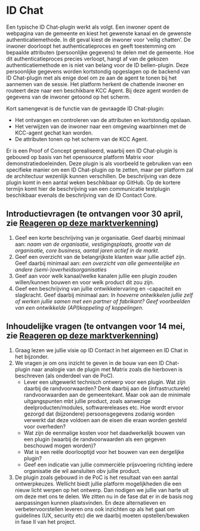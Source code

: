 # ID Chat

Een typische ID Chat-plugin werkt als volgt. Een inwoner opent de webpagina van de gemeente en kiest het gewenste kanaal en de gewenste authenticatiemethode. In dit geval kiest de inwoner voor ‘veilig chatten’. De inwoner doorloopt het authenticatieproces en geeft toestemming om bepaalde attributen (persoonlijke gegevens) te delen met de gemeente. Hoe dit authenticatieproces precies verloopt, hangt af van de gekozen authenticatiemethode en is niet van belang voor de ID bellen-plugin. Deze persoonlijke gegevens worden kortstondig opgeslagen op de backend van ID Chat-plugin met als enige doel om ze aan de agent te tonen bij het aannemen van de sessie. Het platform herkent de chattende inwoner en routeert deze naar een beschikbare KCC Agent. Bij deze agent worden de gegevens van de inwoner getoond op het scherm. 

Kort samengevat is de functie van de gevraagde ID Chat-plugin:
- Het ontvangen en controleren van de attributen en kortstondig opslaan.
- Het verwijzen van de inwoner naar een omgeving waarbinnen met de KCC-agent gechat kan worden.
- De attributen tonen op het scherm van de KCC Agent.

Er is een Proof of Concept gerealiseerd, waarbij een ID Chat-plugin is gebouwd op basis van het opensource platform Matrix voor demonstratiedoeleinden. Deze plugin is als voorbeeld te gebruiken van een specifieke manier om een ID Chat-plugin op te zetten, maar per platform zal de architectuur wezenlijk kunnen verschillen. De beschrijving van deze plugin komt in een aantal weken beschikbaar op GitHub. Op de kortere termijn komt hier de beschrijving van een communicatie testplugin beschikbaar evenals de beschrijving van de ID Contact Core. 

## Introductievragen (te ontvangen voor 30 april, zie [Reageren op deze marktverkenning](./reactions.md))

1. Geef een korte beschrijving van je organisatie. Geef daarbij minimaal aan: *naam van de organisatie, vestigingsplaats, grootte van de organisatie, core business, aantal jaren actief in de markt.*
2. Geef een overzicht van de belangrijkste klanten waar jullie actief zijn. Geef daarbij minimaal aan: *een overzicht van alle gemeentelijke en andere (semi-)overheidsorganisaties*
3. Geef aan voor welk kanaal/welke kanalen jullie een plugin zouden willen/kunnen bouwen en voor welk product dit zou zijn.
4. Geef een beschrijving van jullie ontwikkelervaring en -capaciteit en slagkracht. Geef daarbij minimaal aan: *In hoeverre ontwikkelen jullie zelf of werken jullie samen met een partner of fabrikant? Geef voorbeelden van een ontwikkelde (API)koppeling of koppelingen.*

## Inhoudelijke vragen (te ontvangen voor 14 mei, zie [Reageren op deze marktverkenning](./reactions.md))
1. Graag lezen we jullie visie op ID Contact in het algemeen en ID Chat in het bijzonder.
2. We vragen je om ons inzicht te geven in de bouw van een ID Chat-plugin naar analogie van de plugin met Matrix zoals die hierboven is beschreven (als onderdeel van de PoC).
    - Lever een uitgewerkt technisch ontwerp voor een plugin. Wat zijn daarbij de randvoorwaarden? Denk daarbij aan de (infrastructurele) randvoorwaarden aan de gemeentekant. Maar ook aan de minimale uitgangspunten mbt jullie product, zoals aanwezige deelproducten/modules, softwarereleases etc. Hoe wordt ervoor gezorgd dat (bijzondere) persoonsgegevens zodanig worden verwerkt dat deze voldoen aan de eisen die eraan worden gesteld voor overheden?
    - Wat zijn de eenmalige kosten voor het daadwerkelijk bouwen van een plugin (waarbij de randvoorwaarden als een gegeven beschouwd mogen worden)?
    - Wat is een reële doorlooptijd voor het bouwen van een dergelijke plugin?
    - Geef een indicatie van jullie commerciële prijsvoering richting iedere organisatie die wil aansluiten obv jullie product.
3. De plugin zoals gebouwd in de PoC is het resultaat van een aantal ontwerpkeuzes. Wellicht biedt jullie platform mogelijkheden die een nieuw licht werpen op het ontwerp. Dan nodigen we jullie van harte uit om deze met ons te delen. We zitten nu in de fase dat er in de basis nog aanpassingen kunnen plaatsvinden. En deze alternatieven en verbetervoorstellen leveren ons ook inzichten op als het gaat om guidelines (UX, security etc) die we daarbij moeten opstellen/bewaken in fase II van het project.
